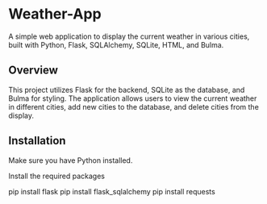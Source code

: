 # Weather-App

A simple web application to display the current weather in various cities, built with Python, Flask, SQLAlchemy, SQLite, HTML, and Bulma.

## Overview

This project utilizes Flask for the backend, SQLite as the database, and Bulma for styling. The application allows users to view the current weather in different cities, add new cities to the database, and delete cities from the display.

## Installation

Make sure you have Python installed.

Install the required packages

pip install flask
pip install flask_sqlalchemy
pip install requests

